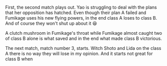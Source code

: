 First, the second match plays out. Yao is struggling to deal with the plans that her opposition has hatched. Even though their plan A failed and Fumikage uses his new flying powers, in the end class A loses to class B. And of course they won't shut up about it 😆

A clutch mushroom in Fumikage's throat while Fumikage almost caught two of class B alone is what saved and in the end what made class B victorious.

The next match, match number 3, starts. Witch Shoto and Lida on the class A there is no way they will lose in my opinion. And it starts not great for class B when 
